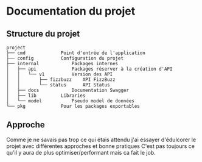 # Documentation du projet

## Structure du projet
```
project
├── cmd 			Point d'entrée de l'application
├── config 			Configuration du projet
├── internal 			Packages internes
│   ├── api 			Packages réserver à la création d'API
│   │   └── v1 			Version des API
│   │       ├── fizzbuzz 	API FizzBuzz
│   │       └── status   	API Status
│   ├── docs			Documentation Swagger
│   ├── lib			Libraries
│   └── model 			Pseudo model de données
└── pkg 			Pour les packages exportables
```

## Approche
Comme je ne savais pas trop ce qui étais attendu j'ai essayer d'édulcorer le projet avec différentes approches et bonne pratiques
C'est pas toujours ce qu'il y aura de plus optimiser/performant mais ca fait le job.